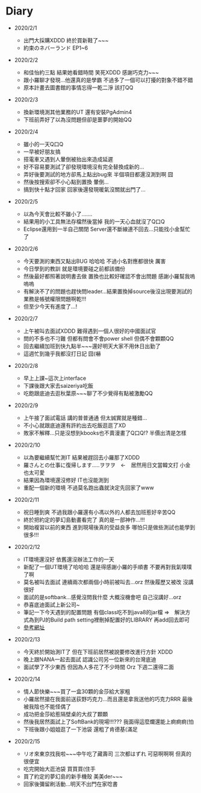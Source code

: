 # Diary

* 2020/2/1
  * 出門大採購XDDD 終於買新鞋了~~~
  * 約束のネバーランド EP1~6
  
* 2020/2/2
  * 和佳怡約三點 結果她看錯時間 笑死XDDD 感謝巧克力~~~
  * 跟小羅聊才發現...他還真的是學霸 不過多了一個可以打擾的對象不錯不錯
  * 原本計畫去圖書館的事情忘得一乾二淨 該打QQ
  
* 2020/2/3
  * 換新環境測其他業務的UT 還有安裝PgAdmin4
  * 下班前弄好了以為沒問題但卻是噩夢的開始QQ
  
* 2020/2/4
  * 雖小的一天Q口Q 
  * 一早被好朋友搞 
  * 搭電車又遇到人暈倒被抬出來造成延遲 
  * 好不容易要測試了卻發現環境沒有完全替換成新的... 
  * 弄好後要測試的地方卻馬上點出bug來 半個項目都還沒測到啊 囧 
  * 然後按搜索卻不小心點到置換 暈倒...
  * 搞到快十點才回家 回家後還發現暖氣沒關就出門了...
  
* 2020/2/5
  * 以為今天會比較不雖小了.......
  * 結果用的小工具無法存檔然後當掉 我的一天心血就沒了Q口Q
  * Eclipse還用到一半自己關閉 Server還不斷線連不回去...只能找小金幫忙了

* 2020/2/6
  * 今天要測的東西又點出BUG 哈哈哈 不過小名對應都很快 厲害
  * 今日學到的教訓 就是環境要碰之前都該備份 
  * 然後最好都照著說明書去做 置換也比較好確認不會出問題 感謝小羅幫我嗚嗚嗚
  * 有解決不了的問題也趕快問leader...結果置換掉source後沒出現要測試的業務是帳號權限問題啊乾!!!
  * 但至少今天有進度了...!
  
* 2020/2/7
  * 上午被叫去面試XDDD 難得遇到一個人很好的中國面試官
  * 問的不多也不刁難 但都有問會不會power shell 但偶不會顆顆QQ
  * 回去繼續加班到快九點半~~~還好明天大家不用休日出勤了
  * 這週忙到幾乎我都沒打日記 囧(嚇
  
* 2020/2/8
  * 早上上課~這次上interface
  * 下課後跟大家去saizeriya吃飯
  * 吃飽跟底迪去逛秋葉原~~~聊了不少覺得有點被激勵QQ
  
* 2020/2/9
  * 上午接了面試電話 講的普普通通 但太誠實就是種錯...
  * 不小心就跟底迪還有許約出去吃飯逛逛了XD
  * 敗家不解釋...只是沒想到kbooks也不賣漫畫了Q口Q!? 半價出清是怎樣
  
* 2020/2/10
  * 以為要繼續幫忙測IT 結果被趕回去小羅那了XDDD
  * 羅さんとの仕事に復帰します.....ヲヲヲ　←　居然用日文當韓文打 小金也太可愛
  * 結果因為環境還沒修好 IT也沒能測到
  * 重配一個新的環境 不過莫名跑出蟲就決定先回家了www
  
* 2020/2/11
  * 祝日睡到爽 不過我跟小羅還有小馮以外的人都去加班惹好辛苦QQ
  * 終於把約定的夢幻島動畫看完了 真的是一部神作...!!!
  * 開始複習以前的東西 進到現場後真的受益良多 哪怕只是做些測試也能學到很多!!!
  
* 2020/2/12
  * IT環境還沒好 依舊還沒辦法工作的一天
  * 新配了一個UT環境了哈哈哈 還是得感謝小羅的手順書 不要再對我氣噗噗了啊
  * 莫名被叫去面試 連續兩次都兩個小時前被叫去...orz 然後履歷又被改 沒講很好
  * 面試的是softbank...感覺沒問我什麼 大概沒機會吧 自己沒講好...orz
  * 恭喜底迪面試上新公司~
  * 筆記一下今天遇到的配置問題 有個class吃不到java8的jar檔 ⇒　解決方式為到PJ的Build path setting裡刪掉配置好的LIBRARY 再add回去即可
  * [參考網址](https://stackoverflow.com/questions/860187/access-restriction-on-class-due-to-restriction-on-required-library-rt-jar)
  
* 2020/2/13
  * 今天終於開始測IT了 但在下班前居然被說要修改進行方針 XDDD
  * 晚上跟NANA一起去面試 認識公司另一位新來的台灣底迪
  * 面試學了不少東西 但因為人多花了不少時間 Orz 下週二還得二面
  
* 2020/2/14
  * 情人節快樂~~~買了一盒30顆的金莎給大家粗
  * 小羅居然搶在我面前送荻野巧克力...而且還是拿我送他的巧克力RRR 最後被我陰也不能怪偶了
  * 成功把金莎給惹隔壁桌的大叔了顆顆
  * 然後我居然面試上了SoftBank的現場!!!??? 我面得這麼爛還能上痾痾痾(怕
  * 下班後跟小姐姐逛了一下池袋 還粗了肯德基(滿足
  
* 2020/2/15
  * リオ來東京找我啦~~~中午吃了藏壽司 三次都はずれ 可惡啊啊啊 但真的很便宜
  * 吃完開始大逛池袋 買買買(住手
  * 買了約定的夢幻島的新手機殼 美美der~~~
  * 回家後彌留刷活動...明天不出門在家唸書 
  
